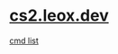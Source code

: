 # [cs2.leox.dev](https://cs2.leox.dev)

[cmd list](https://developer.valvesoftware.com/wiki/List_of_Counter-Strike_2_console_commands_and_variables)